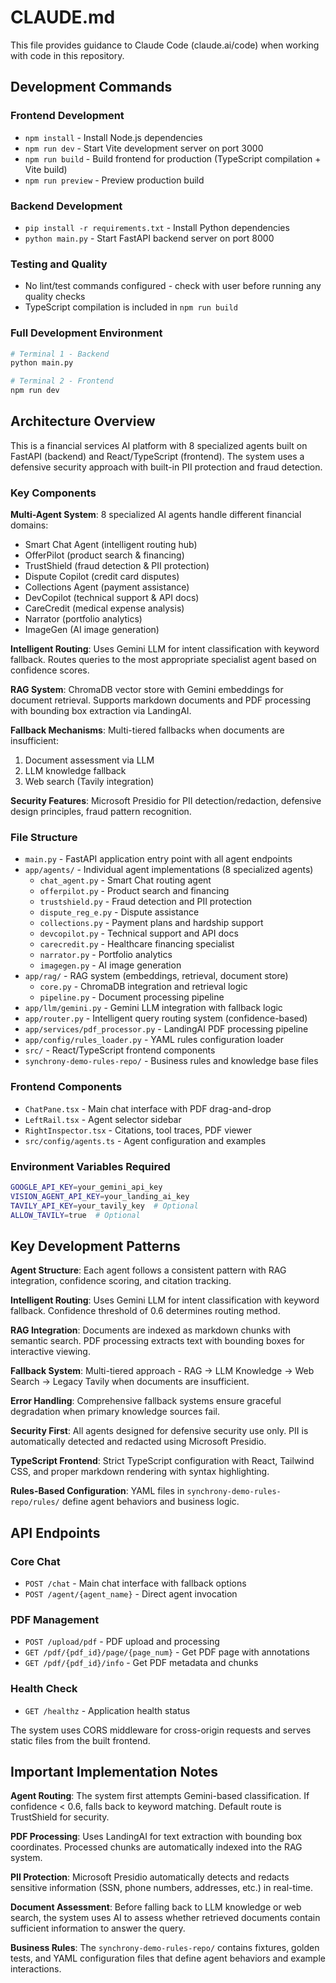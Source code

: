 # CLAUDE.md

This file provides guidance to Claude Code (claude.ai/code) when working with code in this repository.

## Development Commands

### Frontend Development
- `npm install` - Install Node.js dependencies
- `npm run dev` - Start Vite development server on port 3000
- `npm run build` - Build frontend for production (TypeScript compilation + Vite build)
- `npm run preview` - Preview production build

### Backend Development  
- `pip install -r requirements.txt` - Install Python dependencies
- `python main.py` - Start FastAPI backend server on port 8000

### Testing and Quality
- No lint/test commands configured - check with user before running any quality checks
- TypeScript compilation is included in `npm run build`

### Full Development Environment
```bash
# Terminal 1 - Backend
python main.py

# Terminal 2 - Frontend  
npm run dev
```

## Architecture Overview

This is a financial services AI platform with 8 specialized agents built on FastAPI (backend) and React/TypeScript (frontend). The system uses a defensive security approach with built-in PII protection and fraud detection.

### Key Components

**Multi-Agent System**: 8 specialized AI agents handle different financial domains:
- Smart Chat Agent (intelligent routing hub)
- OfferPilot (product search & financing)  
- TrustShield (fraud detection & PII protection)
- Dispute Copilot (credit card disputes)
- Collections Agent (payment assistance)
- DevCopilot (technical support & API docs)
- CareCredit (medical expense analysis)
- Narrator (portfolio analytics)
- ImageGen (AI image generation)

**Intelligent Routing**: Uses Gemini LLM for intent classification with keyword fallback. Routes queries to the most appropriate specialist agent based on confidence scores.

**RAG System**: ChromaDB vector store with Gemini embeddings for document retrieval. Supports markdown documents and PDF processing with bounding box extraction via LandingAI.

**Fallback Mechanisms**: Multi-tiered fallbacks when documents are insufficient:
1. Document assessment via LLM
2. LLM knowledge fallback  
3. Web search (Tavily integration)

**Security Features**: Microsoft Presidio for PII detection/redaction, defensive design principles, fraud pattern recognition.

### File Structure
- `main.py` - FastAPI application entry point with all agent endpoints
- `app/agents/` - Individual agent implementations (8 specialized agents)
  - `chat_agent.py` - Smart Chat routing agent
  - `offerpilot.py` - Product search and financing
  - `trustshield.py` - Fraud detection and PII protection  
  - `dispute_reg_e.py` - Dispute assistance
  - `collections.py` - Payment plans and hardship support
  - `devcopilot.py` - Technical support and API docs
  - `carecredit.py` - Healthcare financing specialist
  - `narrator.py` - Portfolio analytics
  - `imagegen.py` - AI image generation
- `app/rag/` - RAG system (embeddings, retrieval, document store)
  - `core.py` - ChromaDB integration and retrieval logic
  - `pipeline.py` - Document processing pipeline
- `app/llm/gemini.py` - Gemini LLM integration with fallback logic
- `app/router.py` - Intelligent query routing system (confidence-based)
- `app/services/pdf_processor.py` - LandingAI PDF processing pipeline
- `app/config/rules_loader.py` - YAML rules configuration loader
- `src/` - React/TypeScript frontend components
- `synchrony-demo-rules-repo/` - Business rules and knowledge base files

### Frontend Components
- `ChatPane.tsx` - Main chat interface with PDF drag-and-drop
- `LeftRail.tsx` - Agent selector sidebar
- `RightInspector.tsx` - Citations, tool traces, PDF viewer
- `src/config/agents.ts` - Agent configuration and examples

### Environment Variables Required
```bash
GOOGLE_API_KEY=your_gemini_api_key
VISION_AGENT_API_KEY=your_landing_ai_key  
TAVILY_API_KEY=your_tavily_key  # Optional
ALLOW_TAVILY=true  # Optional
```

## Key Development Patterns

**Agent Structure**: Each agent follows a consistent pattern with RAG integration, confidence scoring, and citation tracking.

**Intelligent Routing**: Uses Gemini LLM for intent classification with keyword fallback. Confidence threshold of 0.6 determines routing method.

**RAG Integration**: Documents are indexed as markdown chunks with semantic search. PDF processing extracts text with bounding boxes for interactive viewing.

**Fallback System**: Multi-tiered approach - RAG → LLM Knowledge → Web Search → Legacy Tavily when documents are insufficient.

**Error Handling**: Comprehensive fallback systems ensure graceful degradation when primary knowledge sources fail.

**Security First**: All agents designed for defensive security use only. PII is automatically detected and redacted using Microsoft Presidio.

**TypeScript Frontend**: Strict TypeScript configuration with React, Tailwind CSS, and proper markdown rendering with syntax highlighting.

**Rules-Based Configuration**: YAML files in `synchrony-demo-rules-repo/rules/` define agent behaviors and business logic.

## API Endpoints

### Core Chat
- `POST /chat` - Main chat interface with fallback options
- `POST /agent/{agent_name}` - Direct agent invocation

### PDF Management
- `POST /upload/pdf` - PDF upload and processing  
- `GET /pdf/{pdf_id}/page/{page_num}` - Get PDF page with annotations
- `GET /pdf/{pdf_id}/info` - Get PDF metadata and chunks

### Health Check
- `GET /healthz` - Application health status

The system uses CORS middleware for cross-origin requests and serves static files from the built frontend.

## Important Implementation Notes

**Agent Routing**: The system first attempts Gemini-based classification. If confidence < 0.6, falls back to keyword matching. Default route is TrustShield for security.

**PDF Processing**: Uses LandingAI for text extraction with bounding box coordinates. Processed chunks are automatically indexed into the RAG system.

**PII Protection**: Microsoft Presidio automatically detects and redacts sensitive information (SSN, phone numbers, addresses, etc.) in real-time.

**Document Assessment**: Before falling back to LLM knowledge or web search, the system uses AI to assess whether retrieved documents contain sufficient information to answer the query.

**Business Rules**: The `synchrony-demo-rules-repo/` contains fixtures, golden tests, and YAML configuration files that define agent behaviors and example interactions.